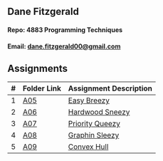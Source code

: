 ## Dane Fitzgerald
#### Repo: 4883 Programming Techniques
#### Email: dane.fitzgerald00@gmail.com
## Assignments
|  #  | Folder Link                            | Assignment Description                               |
| :-: | -------------------------------------- | ---------------------------------------------------- |
|  1  | [A05](Assignments/Easy) | [Easy Breezy](Assignments/Easy) |
|  2  | [A06](Assignments/Hard) | [Hardwood Sneezy](Assignments/Hard) |
|  3  | [A07](Assignments/Priority) | [Priority Queezy](Assignments/Priority) |
|  4  | [A08](Assignments/Graphing) | [Graphin Sleezy](Assignments/Graphing) |
|  5  | [A09](Assignments/ConvexHull) | [Convex Hull](Assignments/ConvexHull) |
